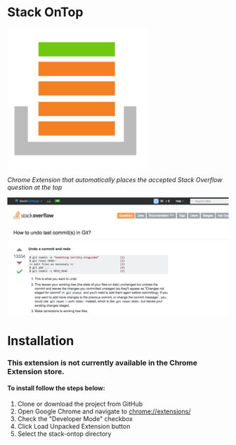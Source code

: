 # Stack OnTop

![Stack OnTop](stack-large.png "Stack OnTop")

*Chrome Extension that automatically places the accepted Stack Overflow question at the top*

![!stack-ontop-demo](stack-ontop-demo.png "Stack OnTop Demo")

# Installation

### This extension is not currently available in the Chrome Extension store. 

#### To install follow the steps below: 

1. Clone or download the project from GitHub
2. Open Google Chrome and navigate to [chrome://extensions/](chrome://extensions/)
3. Check the "Developer Mode" checkbox
4. Click Load Unpacked Extension button
5. Select the stack-ontop directory

